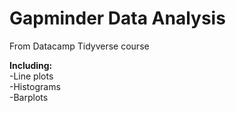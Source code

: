 # Gapminder Data Analysis
From Datacamp Tidyverse course  

**Including:**  
-Line plots  
-Histograms  
-Barplots  

